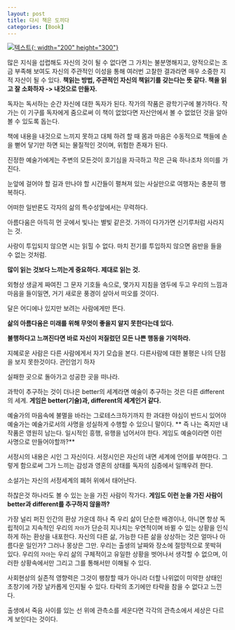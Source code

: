 ```yaml
---
layout: post
title: 다시 책은 도끼다
categories: [Book]
---
```


[![텍스트](http://image.yes24.com/Goods/27908281/800x0){: width="200" height="300"}](http://www.yes24.com/Product/Goods/27908281?scode=032&OzSrank=1)


많은 지식을 섭렵해도 자신의 것이 될 수 없다면 그 가치는 불분명해지고, 양적으로는 조금 부족해 보여도 자신의 주관적인 이성을 통해 여러번 고찰한 결과라면 매우 소중한 지적 자산이 될 수 있다.
**책읽는 방법, 주관적인 자신의 책읽기를 갖는다는 뜻 같다. 책을 읽고 잘 소화하자 -> 내것으로 만들자.**

독자는 독서하는 순간 자신에 대한 독자가 된다. 작가의 작품은 광학기구에 불가하다. 작가는 이 기구를 독자에게 줌으로써 이 책이 없었다면
자산안에서 볼 수 없었던 것을 알아볼 수 있도록 돕는다.

책에 내용을 내것으로 느끼지 못하고 대체 하려 할 때 몸과 마음은 수동적으로 책들에 손을 뻗어 닿기만 하면 되는 물질적인 것이며, 위험한 존재가 된다.

진정한 예술가에게는 주변의 모든것이 호기심을 자극하고 작은 근육 하나조차 의미를 가진다.

눈앞에 걸어야 할 길과 만나야 할 시간들이 펼쳐져 있는 사실만으로 여행자는 충분히 행복하다.

어떠한 일반론도 각자의 삶의 특수성앞에서는 무력하다.

아름다움은 아득히 먼 곳에서 빛나는 별빛 같은것. 가까이 다가가면 신기루처럼 사라지는 것.

사랑이 투입되지 않으면 시는 읽힐 수 없다. 마치 전기를 투입하지 않으면 음반을 들을 수 없는 것처럼.

**많이 읽는 것보다 느끼는게 중요하다. 제대로 읽는 것.**

외형상 생글게 짜여진 그 문자 기호들 속으로, 몇가지 지침을 염두에 두고 우리의 느낌과 마음을 들이밀면, 거기 새로운 풍경이 살아서
떠오를 것이다.

달은 어디에나 있지만 보려는 사람에게만 뜬다.

**삶의 아름다움은 미래를 위해 무엇이 좋을지 알지 못한다는데 있다.**

**불행하다고 느껴진다면 바로 자신이 저질렀던 모든 나쁜 행동을 기억하라.**

지혜로운 사람은 다른 사람에게서 자기 모습을 본다. 다른사람에 대한 불평은 나의 단점을 보지 못한것이다.  관인엄기 하자

실패한 곳으로 돌아가고 성공한 곳을 떠나라.

과학이 추구하는 것이 더나은 better의 세계라면 예술이 추구하는 것은 다른 different의 세계.
**게임은 better(기술)과, different의 세계인거 같다.**

예술가의 마음속에 불멸을 바라는 그로테스크하기까지 한 과대한 야심이 반드시 있어야 예술가는 예술가로서의 사명을 성실하게 수행할 수 있으니 말이다.
** 즉 나는 죽지만 내 작품은 영원히 남는다. 일시적인 흥행, 유행을 넘어서야 한다. 게임도 예술이라면 이런 사명으로 만들어야할까?**

서정시의 내용은 시인 그 자신이다. 서정시인은 자신의 내면 세계에 언어를 부여한다. 그렇게 함으로써 그가 느끼는 감성과 영혼의 상태를 독자의 심증에서 일꺠우려 한다.

소설가는 자신의 서정세계의 폐허 위에서 태어난다.

하찮은것 하나라도 볼 수 있는 눈을 가진 사람이 작가다.
**게임도 이런 눈을 가진 사람이 better과 different를 추구하지 않을까?**

가장 널리 퍼진 인간의 환상 가운데 하나 즉 우리 삶이 단순한 배경이나, 아니면 항상 독립적이고 지속적인 우리의 `자아`가 단순히 지나치는 우연적이며
바뀔 수 있는 상황을 인식하게 하는 환상을 내포한다. 자신의 다른 삶, 가능한 다른 삶을 상상하는 것은 얼마나 아름다운 일인가?
그러나 몽상은 그만. 우리는 출생의 날짜와 장소에 절망적으로 못박혀 있다. 우리의 `자아`는 우리 삶의 구체적이고 유일한 상황을 벗어나서 생각할 수
없으며, 이러한 상황속에서만 그리고 그를 통해서만 이해될 수 있다.

사회현상의 실존적 영향력은 그것이 팽창할 때가 아니라 더할 나위없이 미약한 상태인 초창기에 가장 날카롭게 인지될 수 있다.
타락의 초기에만 타락을 참을 수 없다고 느낀다.

출생에서 죽음 사이를 있는 선 위에 관측소를 세운다면 각각의 관측소에서 세상은 다르게 보인다는 것이다.




